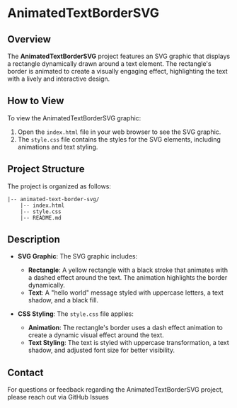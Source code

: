 
# AnimatedTextBorderSVG

## Overview

The **AnimatedTextBorderSVG** project features an SVG graphic that displays a rectangle dynamically drawn around a text element. The rectangle's border is animated to create a visually engaging effect, highlighting the text with a lively and interactive design.

## How to View

To view the AnimatedTextBorderSVG graphic:

1. Open the `index.html` file in your web browser to see the SVG graphic.
2. The `style.css` file contains the styles for the SVG elements, including animations and text styling.

## Project Structure

The project is organized as follows:

    |-- animated-text-border-svg/
        |-- index.html
        |-- style.css
        |-- README.md

## Description

- **SVG Graphic**: The SVG graphic includes:
  - **Rectangle**: A yellow rectangle with a black stroke that animates with a dashed effect around the text. The animation highlights the border dynamically.
  - **Text**: A "hello world" message styled with uppercase letters, a text shadow, and a black fill.

- **CSS Styling**: The `style.css` file applies:
  - **Animation**: The rectangle's border uses a dash effect animation to create a dynamic visual effect around the text.
  - **Text Styling**: The text is styled with uppercase transformation, a text shadow, and adjusted font size for better visibility.

## Contact

For questions or feedback regarding the AnimatedTextBorderSVG project, please reach out via GitHub Issues 